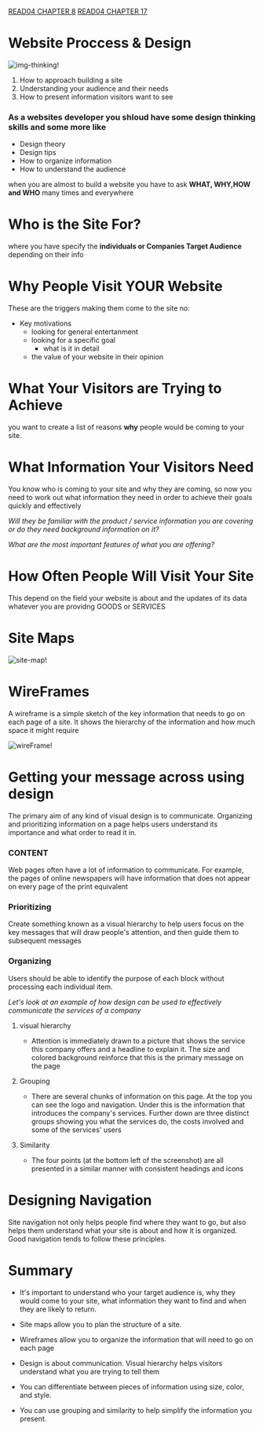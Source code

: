

[READ04 CHAPTER 8](https://ahmadkheder.github.io/learningRepo/Read02CH8)
[READ04 CHAPTER 17](https://ahmadkheder.github.io/learningRepo/Read02CH17)
# Website Proccess & Design


![img-thinking!](https://cdn5.vectorstock.com/i/1000x1000/75/84/developer-working-with-laptop-and-thinking-vector-22287584.jpg)

1. How to approach building a site
2. Understanding your audience and their needs
3. How to present information visitors want to see

### As a websites developer you shloud have some design thinking skills and some more like
   * Design theory 
   * Design tips      
   * How to organize information 
   * How to understand the audience

when you are almost  to build a website you have to ask **WHAT, WHY,HOW and WHO** many times and everywhere  


# Who is the Site For?
where you have specify the __individuals or Companies Target Audience__ depending on their info



# Why People Visit YOUR Website

These are the triggers making them come to the site no:
+ Key motivations
    - looking for general entertanment
    - looking for a specific goal 
        +  what is it in detail  
    - the value of your website in their opinion

# What Your Visitors are Trying to Achieve
you want to create a list
of reasons **why** people would
be coming to your site.


# What Information Your Visitors Need

 You know who is coming to your site and why
they are coming, so now you need to work out
what information they need in order to achieve
their goals quickly and effectively

*Will they be familiar with the product / service information you are covering or do they need background information on it?* 

*What are the most important features of what you are offering?*


# How Often People Will Visit Your Site
 
This depend on the field your website is about and the updates of its data whatever you are providng GOODS or SERVICES


# Site Maps

![site-map!](https://blog.hubspot.com/hs-fs/hubfs/dyno-mapper-sitemap-generator.png?width=566&name=dyno-mapper-sitemap-generator.png)

# WireFrames

A wireframe is a simple sketch of the key
information that needs to go on each page of a
site. It shows the hierarchy of the information
and how much space it might require

![wireFrame!](https://s3.amazonaws.com/www-inside-design/uploads/2017/11/12-wireframe-examples-from-some-of-our-favorite-UX-designers-feature.jpg)

# Getting your message across using design

The primary aim of any kind of visual design
is to communicate. Organizing and prioritizing
information on a page helps users understand
its importance and what order to read it in.

### CONTENT
Web pages often have a lot of
information to communicate.
For example, the pages of
online newspapers will have
information that does not appear
on every page of the print
equivalent


### Prioritizing

Create something
known as a visual hierarchy
to help users focus on the key
messages that will draw people's
attention, and then guide them
to subsequent messages


### Organizing

Users should be able to
identify the purpose of each
block without processing each
individual item.


*Let's look at an example of how design can be used to effectively communicate the services of a company*

1. visual hierarchy 
    - Attention is immediately drawn
        to a picture that shows the
        service this company offers
        and a headline to explain it. The
        size and colored background
        reinforce that this is the primary
        message on the page
2. Grouping
    - There are several chunks of
       information on this page.
        At the top you can see the logo
        and navigation. Under this is the
        information that introduces the 
        company's services.
        Further down are three distinct     
        groups showing you what the
        services do, the costs involved
        and some of the services' users   

3. Similarity 
    - The four points (at the bottom
        left of the screenshot) are all
        presented in a similar manner
        with consistent headings and
        icons        




# Designing Navigation
Site navigation not only helps people find where they want to go, but also
helps them understand what your site is about and how it is organized.
Good navigation tends to follow these principles.


# Summary

+ It's important to understand who your target audience
is, why they would come to your site, what information
they want to find and when they are likely to return.

+ Site maps allow you to plan the structure of a site.
+ Wireframes allow you to organize the information that
will need to go on each page 
+ Design is about communication. Visual hierarchy helps
visitors understand what you are trying to tell them

+ You can differentiate between pieces of information
using size, color, and style. 
+ You can use grouping and similarity to help simplify
the information you present.